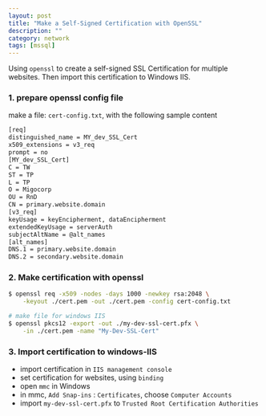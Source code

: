 ```yaml
---
layout: post
title: "Make a Self-Signed Certification with OpenSSL"
description: ""
category: network
tags: [mssql]
---
```


Using `openssl` to create a self-signed SSL Certification for multiple websites. Then import this certification to Windows IIS.

### 1. prepare openssl config file

make a file: `cert-config.txt`, with the following sample content 

```bash
[req] 
distinguished_name = MY_dev_SSL_Cert
x509_extensions = v3_req 
prompt = no 
[MY_dev_SSL_Cert] 
C = TW
ST = TP 
L = TP
O = Migocorp
OU = RnD 
CN = primary.website.domain
[v3_req] 
keyUsage = keyEncipherment, dataEncipherment 
extendedKeyUsage = serverAuth 
subjectAltName = @alt_names 
[alt_names] 
DNS.1 = primary.website.domain
DNS.2 = secondary.website.domain
```

### 2. Make certification with openssl

```bash
$ openssl req -x509 -nodes -days 1000 -newkey rsa:2048 \
    -keyout ./cert.pem -out ./cert.pem -config cert-config.txt

# make file for windows IIS
$ openssl pkcs12 -export -out ./my-dev-ssl-cert.pfx \
    -in ./cert.pem -name "My-Dev-SSL-Cert"
```

### 3. Import certification to windows-IIS

- import certification in `IIS management console`
- set certification for websites, using `binding`
- open `mmc` in Windows
- in mmc, `Add Snap-ins` : `Certificates`, choose `Computer Accounts`
- import `my-dev-ssl-cert.pfx` to `Trusted Root Certification Authorities`


